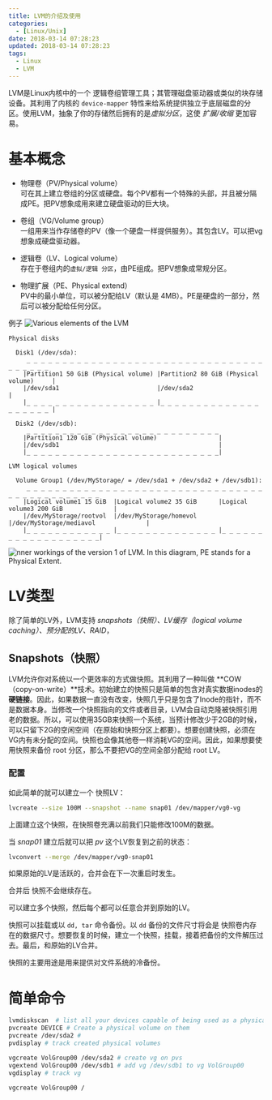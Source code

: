 ```yaml
---
title: LVM的介绍及使用
categories:
  - [Linux/Unix]
date: 2018-03-14 07:28:23
updated: 2018-03-14 07:28:23
tags: 
  - Linux
  - LVM
---
```

LVM是Linux内核中的一个 逻辑卷组管理工具；其管理磁盘驱动器或类似的块存储设备。其利用了内核的 `device-mapper` 特性来给系统提供独立于底层磁盘的分区。使用LVM，抽象了你的存储然后拥有的是*虚拟分区*，这使 *扩展/收缩* 更加容易。

# 基本概念

* 物理卷（PV/Physical volume）  
可在其上建立卷组的分区或硬盘。每个PV都有一个特殊的头部，并且被分隔成PE。把PV想象成用来建立硬盘驱动的巨大块。

* 卷组（VG/Volume group）  
一组用来当作存储卷的PV（像一个硬盘一样提供服务）。其包含LV。可以把vg想象成硬盘驱动器。
* 逻辑卷（LV、Logical volume）  
存在于卷组内的`虚拟/逻辑 分区`，由PE组成。把PV想象成常规分区。
* 物理扩展（PE、Physical extend）  
PV中的最小单位，可以被分配给LV（默认是 4MB）。PE是硬盘的一部分，然后可以被分配给任何分区。

例子
![Various elements of the LVM](/res/Lvm-1.svg)

```
Physical disks
                
  Disk1 (/dev/sda):
     _ _ _ _ _ _ _ _ _ _ _ _ _ _ _ _ _ _ _ _ _ _ _ _ _ _ _ _ _ _ _ _ _ _ _ _ _ _ _
    |Partition1 50 GiB (Physical volume) |Partition2 80 GiB (Physical volume)     |
    |/dev/sda1                           |/dev/sda2                               |
    |_ _ _ _ _ _ _ _ _ _ _ _ _ _ _ _ _ _ |_ _ _ _ _ _ _ _ _ _ _ _ _ _ _ _ _ _ _ _ |
                                  
  Disk2 (/dev/sdb):
     _ _ _ _ _ _ _ _ _ _ _ _ _ _ _ _ _ _ _ _ _ _ _ _ _ _ _
    |Partition1 120 GiB (Physical volume)                 |
    |/dev/sdb1                                            |
    |_ _ _ _ _ _ _ _ _ _ _ _ _ _ _ _ _ _ _ _ _ _ _ _ _ _ _|
```

```
LVM logical volumes

  Volume Group1 (/dev/MyStorage/ = /dev/sda1 + /dev/sda2 + /dev/sdb1):
     _ _ _ _ _ _ _ _ _ _ _ _ _ _ _ _ _ _ _ _ _ _ _ _ _ _ _ _ _ _ _ _ _ _ _ _ _ _ _ _ _ _ _ _ _ _
    |Logical volume1 15 GiB  |Logical volume2 35 GiB      |Logical volume3 200 GiB              |
    |/dev/MyStorage/rootvol  |/dev/MyStorage/homevol      |/dev/MyStorage/mediavol              |
    |_ _ _ _ _ _ _ _ _ _ _ _ |_ _ _ _ _ _ _ _ _ _ _ _ _ _ |_ _ _ _ _ _ _ _ _ _ _ _ _ _ _ _ _ _ _|
```   
 
![nner workings of the version 1 of LVM. In this diagram, PE stands for a Physical Extent.](/res/500px-LVM1.svg.png)

# LV类型
除了简单的LV外，LVM支持 *snapshots（快照）、LV缓存（logical volume caching）、预分配的LV、RAID*，

## Snapshots（快照）
LVM允许你对系统以一个更效率的方式做快照。其利用了一种叫做 **COW（copy-on-write）**技术。初始建立的快照只是简单的包含对真实数据inodes的 **硬链接**。因此，如果数据一直没有改变，快照几乎只是包含了Inode的指针，而不是数据本身。当修改一个快照指向的文件或者目录，LVM会自动克隆被快照引用老的数据。所以，可以使用35GB来快照一个系统，当预计修改少于2GB的时候，可以只留下2G的空闲空间（在原始和快照分区上都要）。想要创建快照，必须在 VG内有未分配的空间。快照也会像其他卷一样消耗VG的空间。因此，如果想要使用快照来备份 root 分区，那么不要把VG的空间全部分配给 root LV。

### 配置
如此简单的就可以建立一个 快照LV：

```bash
lvcreate --size 100M --snapshot --name snap01 /dev/mapper/vg0-vg
```

上面建立这个快照，在快照卷充满以前我们只能修改100M的数据。

当 *snap01* 建立后就可以把 *pv* 这个LV恢复到之前的状态：

```bash
lvconvert --merge /dev/mapper/vg0-snap01
```

如果原始的LV是活跃的，合并会在下一次重启时发生。

合并后 快照不会继续存在。

可以建立多个快照，然后每个都可以任意合并到原始的LV。

快照可以挂载或以 `dd, tar` 命令备份。以 `dd` 备份的文件尺寸将会是 快照卷内存在的数据尺寸。想要恢复的时候，建立一个快照，挂载，接着把备份的文件解压过去。最后，和原始的LV合并。

快照的主要用途是用来提供对文件系统的冷备份。

# 简单命令

```sh
lvmdiskscan  # list all your devices capable of being used as a physical volume
pvcreate DEVICE # Create a physical volume on them
pvcreate /dev/sda2 # 
pvdisplay # track created physical volumes

vgcreate VolGroup00 /dev/sda2 # create vg on pvs
vgextend VolGroup00 /dev/sdb1 # add vg /dev/sdb1 to vg VolGroup00
vgdisplay # track vg

vgcreate VolGroup00 /
```
